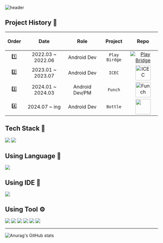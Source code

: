 ![header](https://capsule-render.vercel.app/api?type=waving&color=auto&height=200&section=header&text=Ham's%20Profile&fontSize=30)

## Project History 🎉

|<p align="center">Order</p>|<p align="center">Date</p>|<p align="center">Role</p>|<p align="center">Project</p>|<p align="center">Repo</p>|
|:-----:|:--------:|:-----------------:|:--------------:|:--------------:|
|1️⃣| 2022.03 ~ 2022.06 | Android Dev | `Play Birdge`| <a href="https://github.com/TeamBridge-Project/PlayBridge-Android#readme"><img src="https://user-images.githubusercontent.com/54674781/223626749-e2209209-5927-4731-954d-9a43b21e896d.png" title="Play Bridge"></a> |
|2️⃣| 2023.01 ~ 2023.07 | Android Dev | `ICEC`| <a href="https://github.com/JobSeek-Void/ic-ec"><img width="50" height="50" src="https://github-production-user-asset-6210df.s3.amazonaws.com/54674781/272056036-79794c27-d46c-4b86-ba68-9f62576143e3.png" alt="ICEC" title="ICEC"></a> |
|3️⃣| 2024.01 ~ 2024.03 | Android Dev/PM | `Funch`| <a href="https://github.com/Nexters/Funch-AOS"><img width="50" height="50" src="https://github.com/Nexters/Funch-AOS/assets/54674781/4e820cf8-48df-4c94-8fd5-07a0fed62f22" title="Funch"></a> |
|4️⃣| 2024.07 ~ ing  | Android Dev | `Bottle`| <a href="https://github.com/Nexters/Bottles_Android"><img width="50" height="50" src="https://github.com/user-attachments/assets/4e93c1d6-acff-42bf-87d2-e49d61392aaf"></a> |

## Tech Stack 📗

<img src="https://img.shields.io/badge/Android-3ddc84?style=flat&logo=Android&logoColor=white"/> <img src="https://img.shields.io/badge/Jetpack Compose-4285f4?style=flat&logo=Jetpack Compose&logoColor=white"/>

## Using Language 📢

<img src="https://img.shields.io/badge/Kotlin-7f52ff?style=flat&logo=Kotlin&logoColor=white"/>

## Using IDE 🔧

<img src="https://img.shields.io/badge/Android Studio-3ddc84?style=flat&logo=Android Studio&logoColor=white"/>

## Using Tool ⚙

<img src="https://img.shields.io/badge/Notion-000000?style=flat&logo=Notion&logoColor=white"/> <img src="https://img.shields.io/badge/Github-181717?style=flat&logo=Github&logoColor=white"/> <img src="https://img.shields.io/badge/Sourcetree-0052cc?style=flat&logo=Sourcetree&logoColor=white"/> <img src="https://img.shields.io/badge/Git-f05032?style=flat&logo=Git&logoColor=white"/> <img src="https://img.shields.io/badge/Discord-5865f2?style=flat&logo=Discord&logoColor=white"/> <img src="https://img.shields.io/badge/Postman-ff6c37?style=flat&logo=Postman&logoColor=white"/>

***
![Anurag's GitHub stats](https://github-readme-stats.vercel.app/api?username=ham2174&show_icons=true&theme=merko)
  
